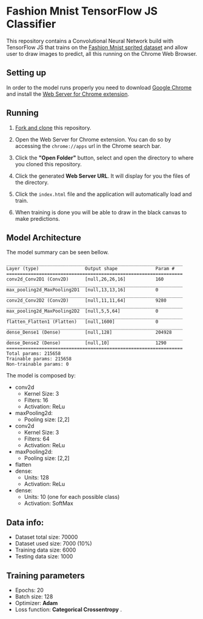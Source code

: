 # Fashion Mnist TensorFlow JS Classifier 

This repository contains a Convolutional Neural Network build with TensorFlow JS that trains on the [Fashion Mnist sprited dataset](https://storage.googleapis.com/learnjs-data/model-builder/fashion_mnist_images.png) and allow user to draw images to predict, all this running on the Chrome Web Browser.  

## Setting up  

In order to the model runs properly you need to download [Google Chrome](https://www.google.pt/intl/pt-PT/chrome/?brand=CHBD&gclid=EAIaIQobChMIv-vZmImG5wIVBA6RCh3kWQNmEAAYASAAEgKDmvD_BwE&gclsrc=aw.ds) and install the [Web Server for Chrome extension](https://chrome.google.com/webstore/detail/web-server-for-chrome/ofhbbkphhbklhfoeikjpcbhemlocgigb). 

## Running

1. [Fork and clone](https://guides.github.com/activities/forking/) this repository.

2. Open the Web Server for Chrome extension. You can do so by accessing the `chrome://apps` url in the Chrome search bar. 

3. Click the **"Open Folder"** button, select and open the directory to where you cloned this repository. 

4. Click the generated **Web Server URL**. It will display for you the files of the directory. 

5. Click the `index.html` file and the application will automatically load and train. 

6. When training is done you will be able to draw in the black canvas to make predictions. 

## Model Architecture 

The model summary can be seen bellow. 

```
_________________________________________________________________ 
Layer (type)                 Output shape              Param #   
================================================================= 
conv2d_Conv2D1 (Conv2D)      [null,26,26,16]           160       
_________________________________________________________________ 
max_pooling2d_MaxPooling2D1  [null,13,13,16]           0         
_________________________________________________________________ 
conv2d_Conv2D2 (Conv2D)      [null,11,11,64]           9280      
_________________________________________________________________ 
max_pooling2d_MaxPooling2D2  [null,5,5,64]             0         
_________________________________________________________________ 
flatten_Flatten1 (Flatten)   [null,1600]               0         
_________________________________________________________________ 
dense_Dense1 (Dense)         [null,128]                204928    
_________________________________________________________________ 
dense_Dense2 (Dense)         [null,10]                 1290      
================================================================= 
Total params: 215658 
Trainable params: 215658 
Non-trainable params: 0
``` 

The model is composed by: 

* conv2d 
    * Kernel Size: 3 
    * Filters: 16 
    * Activation: ReLu 
* maxPooling2d: 
    * Pooling size: [2,2]
* conv2d 
    * Kernel Size: 3 
    * Filters: 64 
    * Activation: ReLu 
* maxPooling2d: 
    * Pooling size: [2,2]
* flatten 
* dense: 
    * Units: 128 
    * Activation: ReLu 
* dense: 
    * Units: 10 (one for each possible class) 
    * Activation: SoftMax


## Data info: 

* Dataset total size: 70000 
* Dataset used size: 7000 (10%) 
* Training data size: 6000 
* Testing data size: 1000 


## Training parameters 

* Epochs: 20 
* Batch size: 128 
* Optimizer: **Adam** 
* Loss function: **Categorical Crossentropy** . 